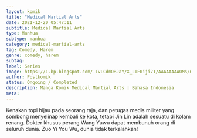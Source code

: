 ```yaml
---
layout: komik
title: "Medical Martial Arts"
date: 2021-12-20 05:47:11
subtitle: Medical Martial Arts
type: Manhua
subtype: manhua
category: medical-martial-arts
tag: Comedy, Harem
genre: comedy, harem
subtag: 
label: Series
image: https://1.bp.blogspot.com/-IvLCdmORJaY/X_LIE0iji7I/AAAAAAAAOMs/my-ksfNuVoMy9gdwIt18iT8_Bjpc32ldwCLcBGAsYHQ/s72-c/cover-Medical-Martial-Arts.jpg
author: Postkomik
status: Ongoing / Completed
description: Manga Komik Medical Martial Arts | Bahasa Indonesia
meta: 
---
```


Kenakan topi hijau pada seorang raja, dan petugas medis militer yang sombong menyelinap kembali ke kota, tetapi Jin Lin adalah sesuatu di kolam renang. Dokter khusus perang Wang Yuwu dapat membunuh orang di seluruh dunia. Zuo Yi You Wu, dunia tidak terkalahkan!
